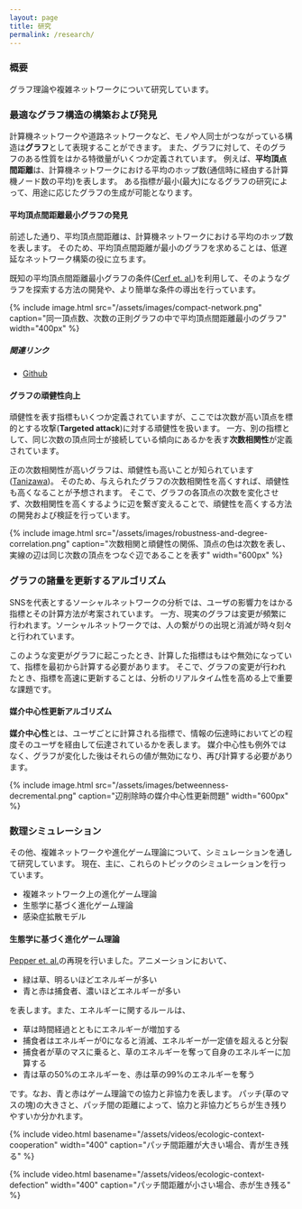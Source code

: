 ```yaml
---
layout: page
title: 研究
permalink: /research/
---
```


### 概要
グラフ理論や複雑ネットワークについて研究しています。

### 最適なグラフ構造の構築および発見
計算機ネットワークや道路ネットワークなど、モノや人同士がつながっている構造は**グラフ**として表現することができます。
また、グラフに対して、そのグラフのある性質をはかる特徴量がいくつか定義されています。
例えば、**平均頂点間距離**は、計算機ネットワークにおける平均のホップ数(通信時に経由する計算機ノード数の平均)を表します。
ある指標が最小(最大)になるグラフの研究によって、用途に応じたグラフの生成が可能となります。


#### 平均頂点間距離最小グラフの発見
前述した通り、平均頂点間距離は、計算機ネットワークにおける平均のホップ数を表します。
そのため、平均頂点間距離が最小のグラフを求めることは、低遅延なネットワーク構築の役に立ちます。

既知の平均頂点間距離最小グラフの条件([Cerf et. al.])を利用して、そのようなグラフを探索する方法の開発や、より簡単な条件の導出を行っています。

{% include image.html src="/assets/images/compact-network.png" caption="同一頂点数、次数の正則グラフの中で平均頂点間距離最小のグラフ" width="400px" %}


##### 関連リンク
* [Github](https://www.github.com/y-satotani/gmg-finder)


#### グラフの頑健性向上
頑健性を表す指標もいくつか定義されていますが、ここでは次数が高い頂点を標的とする攻撃(**Targeted attack**)に対する頑健性を扱います。
一方、別の指標として、同じ次数の頂点同士が接続している傾向にあるかを表す**次数相関性**が定義されています。

正の次数相関性が高いグラフは、頑健性も高いことが知られています([Tanizawa])。
そのため、与えられたグラフの次数相関性を高くすれば、頑健性も高くなることが予想されます。
そこで、グラフの各頂点の次数を変化させず、次数相関性を高くするように辺を繋ぎ変えることで、頑健性を高くする方法の開発および検証を行っています。

{% include image.html src="/assets/images/robustness-and-degree-correlation.png" caption="次数相関と頑健性の関係、頂点の色は次数を表し、実線の辺は同じ次数の頂点をつなぐ辺であることを表す" width="600px" %}


### グラフの諸量を更新するアルゴリズム
SNSを代表とするソーシャルネットワークの分析では、ユーザの影響力をはかる指標とその計算方法が考案されています。
一方、現実のグラフは変更が頻繁に行われます。ソーシャルネットワークでは、人の繋がりの出現と消滅が時々刻々と行われています。

このような変更がグラフに起こったとき、計算した指標はもはや無効になっていて、指標を最初から計算する必要があります。
そこで、グラフの変更が行われたとき、指標を高速に更新することは、分析のリアルタイム性を高める上で重要な課題です。

#### 媒介中心性更新アルゴリズム
**媒介中心性**とは、ユーザごとに計算される指標で、情報の伝達時においてどの程度そのユーザを経由して伝達されているかを表します。
媒介中心性も例外ではなく、グラフが変化した後はそれらの値が無効になり、再び計算する必要があります。

{% include image.html src="/assets/images/betweenness-decremental.png" caption="辺削除時の媒介中心性更新問題" width="600px" %}


### 数理シミュレーション
その他、複雑ネットワークや進化ゲーム理論について、シミュレーションを通して研究しています。
現在、主に、これらのトピックのシミュレーションを行っています。
* 複雑ネットワーク上の進化ゲーム理論
* 生態学に基づく進化ゲーム理論
* 感染症拡散モデル

#### 生態学に基づく進化ゲーム理論
[Pepper et. al.]の再現を行いました。アニメーションにおいて、
* 緑は草、明るいほどエネルギーが多い
* 青と赤は捕食者、濃いほどエネルギーが多い

を表します。また、エネルギーに関するルールは、
* 草は時間経過とともにエネルギーが増加する
* 捕食者はエネルギーが0になると消滅、エネルギーが一定値を超えると分裂
* 捕食者が草のマスに乗ると、草のエネルギーを奪って自身のエネルギーに加算する
* 青は草の50%のエネルギーを、赤は草の99%のエネルギーを奪う

です。なお、青と赤はゲーム理論での協力と非協力を表します。
パッチ(草のマスの塊)の大きさと、パッチ間の距離によって、協力と非協力どちらが生き残りやすいか分かれます。

{% include video.html basename="/assets/videos/ecologic-context-cooperation" width="400" caption="パッチ間距離が大きい場合、青が生き残る" %}

{% include video.html basename="/assets/videos/ecologic-context-defection" width="400" caption="パッチ間距離が小さい場合、赤が生き残る" %}


[Cerf et. al.]: https://onlinelibrary.wiley.com/doi/abs/10.1002/net.3230040405
[Tanizawa]: https://www.jstage.jst.go.jp/article/nolta/4/2/4_138/_article
[Pepper et. al.]: https://www.ncbi.nlm.nih.gov/pubmed/18707487
